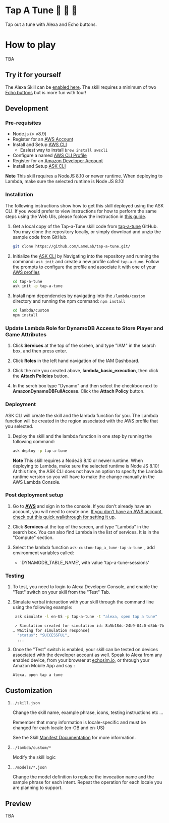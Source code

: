 # Tap A Tune 🎵 🎵 🎵
Tap out a tune with Alexa and Echo buttons.

# How to play
TBA


## Try it for yourself
The Alexa Skill can be [enabled here](#). The skill requires a minimum of two [Echo buttons](https://www.amazon.com/Echo-Buttons-Pack-gaming-companion/dp/B072C4KCQH) but is more fun with four!


## Development
### Pre-requisites

* Node.js (> v8.9)
* Register for an [AWS Account](https://aws.amazon.com/)
* Install and Setup [AWS CLI](https://docs.aws.amazon.com/cli/latest/userguide/installing.html)
  - Easiest way to install `brew install awscli`
* Configure a named [AWS CLI Profile](https://docs.aws.amazon.com/cli/latest/userguide/cli-multiple-profiles.html)
* Register for an [Amazon Developer Account](https://developer.amazon.com/)
* Install and Setup [ASK CLI](https://developer.amazon.com/docs/smapi/quick-start-alexa-skills-kit-command-line-interface.html)

**Note** This skill requires a NodeJS 8.10 or newer runtime. When deploying to Lambda, make sure the selected runtime is Node JS 8.10!

### Installation

The following instructions show how to get this skill deployed using the ASK CLI. If you would prefer to view instructions for how to perform the same steps using the Web UIs, please foolow the instruction in [this guide](instructions/3-deployment-web.md).

1. Get a local copy of the Tap-a-Tune skill code from [tap-a-tune](https://github.com/LameLab/tap-a-tune.git) GitHub. You may clone the repository locally, or simply download and unzip the sample code from GitHub.

	```bash
	git clone https://github.com/LameLab/tap-a-tune.git/
	```

2. Initialize the [ASK CLI](https://developer.amazon.com/docs/smapi/quick-start-alexa-skills-kit-command-line-interface.html) by Navigating into the repository and running the command: `ask init` and create a new profile called `tap-a-tune`. Follow the prompts to configure the profile and associate it with one of your [AWS profiles](https://docs.aws.amazon.com/cli/latest/userguide/cli-multiple-profiles.html)

	```bash
	cd tap-a-tune
	ask init -p tap-a-tune
	```

3. Install npm dependencies by navigating into the `/lambda/custom` directory and running the npm command: `npm install`

	```bash
	cd lambda/custom
	npm install
	```

### Update Lambda Role for DynamoDB Access to Store Player and Game Attributes

1. Click **Services** at the top of the screen, and type "IAM" in the search box, and then press enter.

2. Click **Roles** in the left hand navigation of the IAM Dashboard.

3. Click the role you created above, **lambda_basic_execution**, then click the **Attach Policies** button.

4. In the serch box type "Dynamo" and then select the checkbox next to **AmazonDynamoDBFullAccess**. Click the **Attach Policy** button.


### Deployment

ASK CLI will create the skill and the lambda function for you. The Lambda function will be created in the region associated with the AWS profile that you selected.

1. Deploy the skill and the lambda function in one step by running the following command:

	```bash
	ask deploy -p tap-a-tune
	```

	**Note** This skill requires a NodeJS 8.10 or newer runtime. When deploying to Lambda, make sure the selected runtime is Node JS 8.10! At this time, the ASK CLI does not have an option to specify the Lambda runtime version so you will have to make the change manually in the AWS Lambda Console.


### Post deployment setup
1.  Go to **[AWS](https://aws.amazon.com)** and sign in to the console. If you don't already have an account, you will need to create one.  [If you don't have an AWS account, check out this quick walkthrough for setting it up](https://github.com/alexa/alexa-cookbook/blob/master/guides/aws-security-and-setup/set-up-aws.md).

2.  Click **Services** at the top of the screen, and type "Lambda" in the search box.  You can also find Lambda in the list of services.  It is in the "Compute" section.

3.  Select the lambda function `ask-custom-tap_a_tune-tap-a-tune
`, add environment variables called:
	- 'DYNAMODB_TABLE_NAME', with value 'tap-a-tune-sessions'



### Testing

1. To test, you need to login to Alexa Developer Console, and enable the "Test" switch on your skill from the "Test" Tab.

2. Simulate verbal interaction with your skill through the command line using the following example:

	```bash
	 ask simulate -l en-US -p tap-a-tune -t "alexa, open tap a tune"

	 ✓ Simulation created for simulation id: 8a5b18dc-24b9-04c0-d3bb-7b63d9887faf
	◡ Waiting for simulation response{
	  "status": "SUCCESSFUL",
	  ...
	 ```

3. Once the "Test" switch is enabled, your skill can be tested on devices associated with the developer account as well. Speak to Alexa from any enabled device, from your browser at [echosim.io](https://echosim.io/welcome), or through your Amazon Mobile App and say :

	```text
	Alexa, open tap a tune
	```

## Customization

1. ```./skill.json```

   Change the skill name, example phrase, icons, testing instructions etc ...

   Remember that many information is locale-specific and must be changed for each locale (en-GB and en-US)

   See the Skill [Manifest Documentation](https://developer.amazon.com/docs/smapi/skill-manifest.html) for more information.

2. ```./lambda/custom/*```

   Modify the skill logic

3. ```./models/*.json```

	Change the model definition to replace the invocation name and the sample phrase for each intent.  Repeat the operation for each locale you are planning to support.


## Preview
TBA
